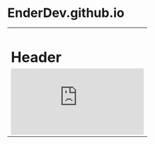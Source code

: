 # EnderDev.github.io

<!DOCTYPE html PUBLIC "-//W3C//DTD XHTML 1.0 Strict//EN" "https://www.w3.org/TR/xhtml1/DTD/xhtml1-strict.dtd">
<html xmlns="https://www.w3.org/1999/xhtml" xml:lang="en" lang="en">
<head>
<style>
*{margin:0;padding:0}
html, body {height:100%;width:100%;overflow:hidden}
table {height:100%;width:100%;table-layout:static;border-collapse:collapse}
iframe {height:100%;width:100%}

.header {border-bottom:1px solid #000}
.content {height:100%}
</style>
</head>
<body>
<table>
    <tr><td class="header"><div><h1>Header</h1></div></td></tr>
    <tr><td class="content">
        <iframe src="https://google.com/" frameborder="0"></iframe></td></tr>
</table>
</body>
</html>
